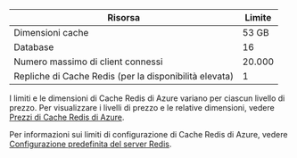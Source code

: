 | Risorsa | Limite |
|---------------------------------------------|----------------------------------------|
| Dimensioni cache | 53 GB |
| Database | 16 |
| Numero massimo di client connessi | 20\.000 |
| Repliche di Cache Redis (per la disponibilità elevata) | 1 |

I limiti e le dimensioni di Cache Redis di Azure variano per ciascun livello di prezzo. Per visualizzare i livelli di prezzo e le relative dimensioni, vedere [Prezzi di Cache Redis di Azure](http://azure.microsoft.com/pricing/details/cache/).

Per informazioni sui limiti di configurazione di Cache Redis di Azure, vedere [Configurazione predefinita del server Redis](redis-cache/cache-configure.md#default-redis-server-configuration).

<!---HONumber=September15_HO1-->